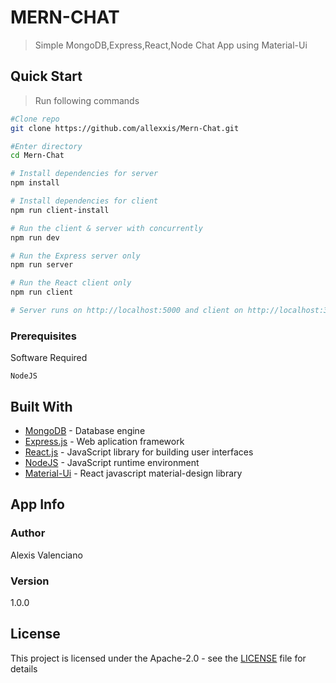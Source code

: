 

# MERN-CHAT

>Simple MongoDB,Express,React,Node Chat App using  Material-Ui

## Quick Start
>Run following commands
```bash
#Clone repo
git clone https://github.com/allexxis/Mern-Chat.git

#Enter directory
cd Mern-Chat

# Install dependencies for server
npm install

# Install dependencies for client
npm run client-install

# Run the client & server with concurrently
npm run dev

# Run the Express server only
npm run server

# Run the React client only
npm run client

# Server runs on http://localhost:5000 and client on http://localhost:3000
```

### Prerequisites

Software Required

```
NodeJS
```

## Built With

* [MongoDB](https://nodejs.org/en/docs/) - Database engine
* [Express.js](https://expressjs.com/en/4x/api) - Web aplication framework
* [React.js](https://reactjs.org/docs/) - JavaScript library for building user interfaces
* [NodeJS](https://docs.mongodb.com/) -  JavaScript runtime environment
* [Material-Ui](https://material-ui.com/) - React javascript material-design library
    

## App Info

### Author

Alexis Valenciano

### Version

1.0.0

## License

This project is licensed under the  Apache-2.0 - see the [LICENSE](LICENSE) file for details


